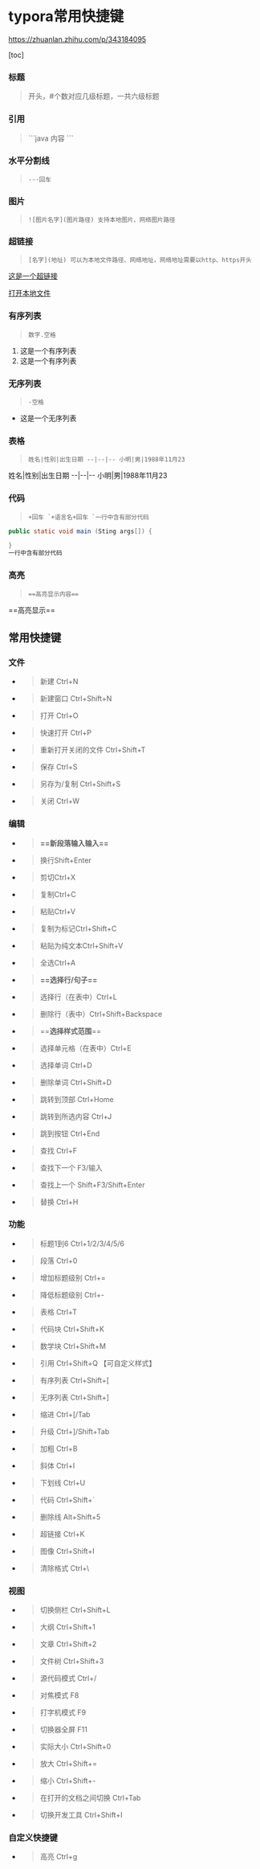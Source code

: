 # typora常用快捷键

https://zhuanlan.zhihu.com/p/343184095

[toc]

### 标题

> 开头，#个数对应几级标题，一共六级标题

### 引用

> \```java
> 内容 ```

### 水平分割线

> ```
> ---回车
> ```

### 图片

> ```
> ![图片名字](图片路径) 支持本地图片、网络图片路径
> ```

### 超链接

> ```
> [名字](地址) 可以为本地文件路径、网络地址，网络地址需要以http、https开头
> ```

[这是一个超链接](https://link.zhihu.com/?target=https%3A//www.baidu.com/)

[打开本地文件](file:///D:/\typora笔记\win快捷键.md)

### 有序列表

> ```
> 数字.空格
> ```

1. 这是一个有序列表
2. 这是一个有序列表

### 无序列表

> ```
> -空格
> ```

 - 这是一个无序列表

### 表格

> ```
> 姓名|性别|出生日期 --|--|-- 小明|男|1988年11月23
> ```

姓名|性别|出生日期 --|--|-- 小明|男|1988年11月23

### 代码

> ```
> +回车 `+语言名+回车 `一行中含有部分代码
> ```

```java
public static void main (Sting args[]) {

}
一行中含有部分代码
```

### 高亮

> ```
> ==高亮显示内容==
> ```

==高亮显示==



## 常用快捷键

### 文件

- > 新建 Ctrl+N
- > 新建窗口 Ctrl+Shift+N
- > 打开 Ctrl+O
- > 快速打开 Ctrl+P
- > 重新打开关闭的文件 Ctrl+Shift+T
- > 保存 Ctrl+S
- > 另存为/复制 Ctrl+Shift+S
- > 关闭 Ctrl+W

### 编辑

- > **==新段落输入输入==**
- > 换行Shift+Enter
- > 剪切Ctrl+X
- > 复制Ctrl+C
- > 粘贴Ctrl+V
- > 复制为标记Ctrl+Shift+C
- > 粘贴为纯文本Ctrl+Shift+V
- > 全选Ctrl+A
- > **==选择行/句子==**
- > 选择行（在表中）Ctrl+L
- > 删除行（表中）Ctrl+Shift+Backspace
- > ==**选择样式范围**==
- > 选择单元格（在表中）Ctrl+E
- > 选择单词 Ctrl+D
- > 删除单词 Ctrl+Shift+D
- > 跳转到顶部 Ctrl+Home
- > 跳转到所选内容 Ctrl+J
- > 跳到按钮 Ctrl+End
- > 查找 Ctrl+F
- > 查找下一个 F3/输入
- > 查找上一个 Shift+F3/Shift+Enter
- > 替换 Ctrl+H

### 功能

- > 标题1到6 Ctrl+1/2/3/4/5/6
- > 段落 Ctrl+0
- > 增加标题级别 Ctrl+=
- > 降低标题级别 Ctrl+-
- > 表格 Ctrl+T
- > 代码块 Ctrl+Shift+K
- > 数学块 Ctrl+Shift+M
- > 引用 Ctrl+Shift+Q 【可自定义样式】
- > 有序列表 Ctrl+Shift+[
- > 无序列表 Ctrl+Shift+]
- > 缩进 Ctrl+[/Tab
- > 升级 Ctrl+]/Shift+Tab
- > 加粗 Ctrl+B
- > 斜体 Ctrl+I
- > 下划线 Ctrl+U
- > 代码 Ctrl+Shift+`
- > 删除线 Alt+Shift+5
- > 超链接 Ctrl+K
- > 图像 Ctrl+Shift+I
- > 清除格式 Ctrl+\

### 视图

- > 切换侧栏 Ctrl+Shift+L
- > 大纲 Ctrl+Shift+1
- > 文章 Ctrl+Shift+2
- > 文件树 Ctrl+Shift+3
- > 源代码模式 Ctrl+/
- > 对焦模式 F8
- > 打字机模式 F9
- > 切换器全屏 F11
- > 实际大小 Ctrl+Shift+0
- > 放大 Ctrl+Shift+=
- > 缩小 Ctrl+Shift+-
- > 在打开的文档之间切换 Ctrl+Tab
- > 切换开发工具 Ctrl+Shift+I

### 自定义快捷键

- > 高亮 Ctrl+g